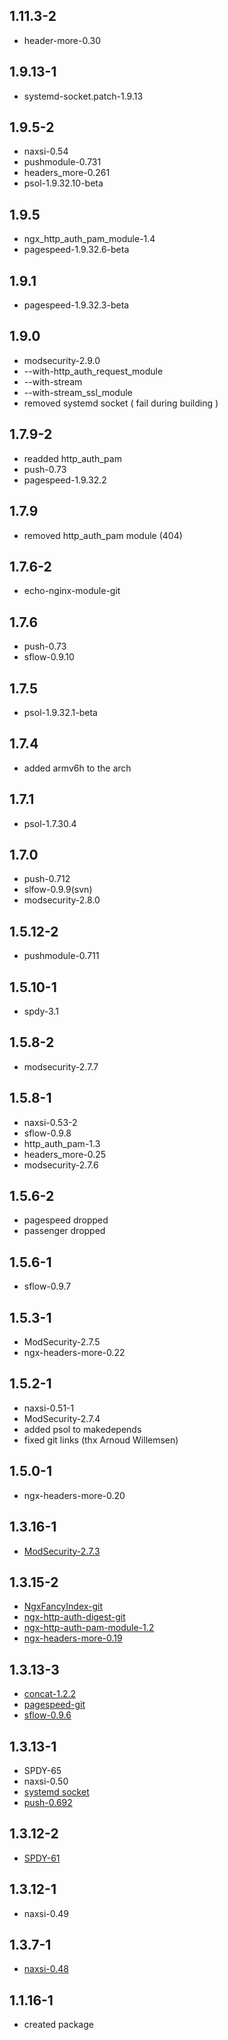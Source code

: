 ## 1.11.3-2
* header-more-0.30

## 1.9.13-1
* systemd-socket.patch-1.9.13

## 1.9.5-2
* naxsi-0.54
* pushmodule-0.731
* headers_more-0.261
* psol-1.9.32.10-beta

## 1.9.5
* ngx_http_auth_pam_module-1.4
* pagespeed-1.9.32.6-beta

## 1.9.1
* pagespeed-1.9.32.3-beta

## 1.9.0
* modsecurity-2.9.0
* --with-http_auth_request_module
* --with-stream
* --with-stream_ssl_module
* removed systemd socket ( fail during building )

## 1.7.9-2
* readded http_auth_pam
* push-0.73
* pagespeed-1.9.32.2

## 1.7.9
* removed http_auth_pam module (404)

## 1.7.6-2
* echo-nginx-module-git

## 1.7.6
* push-0.73
* sflow-0.9.10

## 1.7.5
* psol-1.9.32.1-beta

## 1.7.4
* added armv6h to the arch

## 1.7.1
* psol-1.7.30.4

## 1.7.0
* push-0.712
* slfow-0.9.9(svn)
* modsecurity-2.8.0

## 1.5.12-2
* pushmodule-0.711

## 1.5.10-1
* spdy-3.1

## 1.5.8-2
* modsecurity-2.7.7

## 1.5.8-1
* naxsi-0.53-2
* sflow-0.9.8
* http_auth_pam-1.3
* headers_more-0.25
* modsecurity-2.7.6

## 1.5.6-2
* pagespeed dropped
* passenger dropped

## 1.5.6-1
* sflow-0.9.7

## 1.5.3-1
* ModSecurity-2.7.5
* ngx-headers-more-0.22

## 1.5.2-1
* naxsi-0.51-1
* ModSecurity-2.7.4
* added psol to makedepends
* fixed git links (thx Arnoud Willemsen)

## 1.5.0-1
* ngx-headers-more-0.20

## 1.3.16-1
* [ModSecurity-2.7.3](http://www.modsecurity.org/projects/modsecurity/nginx/index.html)

## 1.3.15-2
* [NgxFancyIndex-git](http://wiki.nginx.org/NgxFancyIndex)
* [ngx-http-auth-digest-git](http://wiki.nginx.org/HttpAuthDigestModule)
* [ngx-http-auth-pam-module-1.2](http://web.iti.upv.es/~sto/nginx/)
* [ngx-headers-more-0.19](http://wiki.nginx.org/HttpHeadersMoreModule)

## 1.3.13-3
* [concat-1.2.2](http://wiki.nginx.org/HttpConcatModule)
* [pagespeed-git](https://developers.google.com/speed/pagespeed/)
* [sflow-0.9.6](http://nginx-sflow-module.googlecode.com/)

## 1.3.13-1
* SPDY-65
* naxsi-0.50
* [systemd socket](http://trac.nginx.org/nginx/ticket/237)
* [push-0.692](http://pushmodule.slact.net/)

## 1.3.12-2
* [SPDY-61](http://nginx.org/patches/spdy/README.txt)

## 1.3.12-1
* naxsi-0.49

## 1.3.7-1
* [naxsi-0.48](http://code.google.com/p/naxsi/)

## 1.1.16-1
* created package
